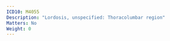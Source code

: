 ```yaml
---
ICD10: M4055
Description: "Lordosis, unspecified: Thoracolumbar region"
Matters: No
Weight: 0
---
```


